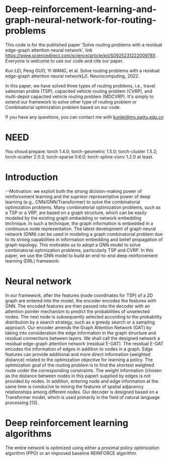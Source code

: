 # Deep-reinforcement-learning-and-graph-neural-network-for-routing-problems
This code is for the published paper 'Solve routing problems with a residual edge-graph attention neural network', link https://www.sciencedirect.com/science/article/pii/S092523122200978X .
Everyone is welcome to use our code and cite our paper.

Kun LEI, Peng GUO, Yi WANG, et al. Solve routing problems with a residual edge-graph attention neural network[J]. Neurocomputing, 2022.

In this paper, we have solved three types of routing problems, i.e., travel salesman proble (TSP), capacited vehicle routing problem (CVRP), and multi-depot capacited vehicle routing problem (MDCVRP). It's simply to extend our framework to solve other type of routing problem or Combinatorial optimization problem based on our code.

If you have any questions, you can contact me with kunlei@my.swjtu.edu.cn

# NEED
You shoud prepare:
torch              1.4.0;
torch-geometric    1.5.0;
torch-cluster      1.5.2;
torch-scatter      2.0.3;
torch-sparse       0.6.0;
torch-spline-conv  1.2.0
at least.

# Introduction
--Motivation: we exploit both the strong dicision-making power of reinforcement learning and the suprieor representative power of deep learning (e.g., CNN/GNN/Transformer) to solve the combinatorial optimization problems. Many combinatorial optimization problems, such as a TSP or a VRP, are based on a graph structure, which can be easily modeled by the existing graph embedding or network embedding technique. In such a technique, the graph information is embedded in a continuous node representation. The latest development of graph neural network (GNN) can be used in modeling a graph combinatorial problem due to its strong capabilities in information embedding and belief propagation of graph topology. This motivates us to adopt a GNN model to solve combinatorial optimization problems, particularly TSP and CVRP. In this paper, we use the GNN model to build an end-to-end deep reinforcement learning (DRL) framework.

# Neural network 
In our framework, after the features (node coordinates for TSP) of a 2D graph are entered into the model, the encoder encodes the features with GNN. The encoded features are then passed into the decoder with an attention pointer mechanism to predict the probabilities of unselected nodes. The next node is subsequently selected according to the probability distribution by a search strategy, such as a greedy search or a sampling approach. Our encoder amends the Graph Attention Network (GAT) by taking into consideration the edge information in the graph structure and residual connections between layers. We shall call the designed network a residual edge-graph attention network (residual E-GAT). The residual E-GAT encodes the information of edges in addition to nodes in a graph. Edge features can provide additional and more direct information (weighted distance) related to the optimization objective for learning a policy. The optimization goal of the routing problem is to find the shortest weighted route under the corresponding constraints. The weight information (chosen as the distance between nodes in this paper) supplied by edges is not provided by nodes. In addition, entering node and edge information at the same time is conducive to mining the features of spatial adjacency relationships among different nodes. Our decoder is designed based on a Transformer model, which is used primarily in the field of natural language processing [13]. 

# Deep reinforcement learning algorithms
The entire network is optimized using either a proximal policy optimization algorithm (PPO) or an improved baseline REINFORCE algorithm.




